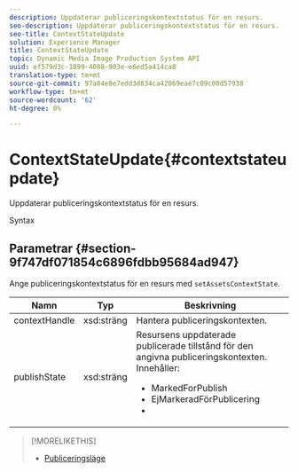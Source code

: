 ```yaml
---
description: Uppdaterar publiceringskontextstatus för en resurs.
seo-description: Uppdaterar publiceringskontextstatus för en resurs.
seo-title: ContextStateUpdate
solution: Experience Manager
title: ContextStateUpdate
topic: Dynamic Media Image Production System API
uuid: ef579d3c-1899-4088-903e-e6ed5a414ca8
translation-type: tm+mt
source-git-commit: 97a84e8e7edd3d834ca42069eae7c09c00d57938
workflow-type: tm+mt
source-wordcount: '62'
ht-degree: 0%

---
```



# ContextStateUpdate{#contextstateupdate}

Uppdaterar publiceringskontextstatus för en resurs.

Syntax

## Parametrar {#section-9f747df071854c6896fdbb95684ad947}

Ange publiceringskontextstatus för en resurs med `setAssetsContextState`.

<table id="table_FD172CEA4EFE44E08ADA22D090DC06CA">
 <thead>
  <tr>
   <th colname="col1" class="entry"> Namn </th>
   <th colname="col2" class="entry"> Typ </th>
   <th colname="col3" class="entry"> Beskrivning </th>
  </tr>
 </thead>
 <tbody>
  <tr>
   <td colname="col1"><span class="codeph"><span class="varname"> contextHandle</span></span></td>
   <td colname="col2"><span class="codeph"> xsd:sträng </span></td>
   <td colname="col3"> Hantera publiceringskontexten. </td>
  </tr>
  <tr>
   <td colname="col1"><span class="codeph"><span class="varname"> publishState</span></span></td>
   <td colname="col2"><span class="codeph"> xsd:sträng</span></td>
   <td colname="col3">Resursens uppdaterade publicerade tillstånd för den angivna publiceringskontexten. Innehåller: 
    <ul id="ul_CF6019C4CA3648B687C252F1A7C2EAAF">
     <li id="li_4367D7A058F045D98CDF58009E2AC7BC"><span class="codeph"> MarkedForPublish</span></li>
     <li id="li_EEFC6A76C1014C6D9D5E66F271B68606"><span class="codeph"> EjMarkeradFörPublicering</span></li>
     <li id="li_5145CFA39F5249C48DBD0A37543AF055"><span class="codeph"></span></li>
    </ul></td>
  </tr>
 </tbody>
</table>

>[!MORELIKETHIS]
>
>* [Publiceringsläge](../../string-constants/c-string-constants/r-publish-state.md#reference-a9d80231514b4272b39d10c1a7aadca8)

